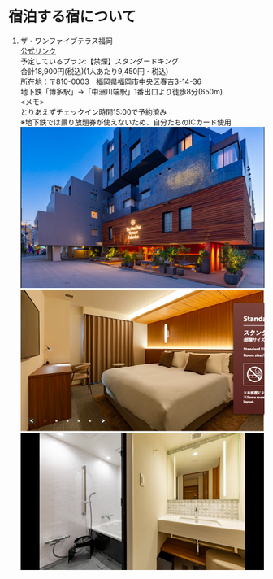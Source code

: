 # 宿泊する宿について
1. ザ・ワンファイブテラス福岡
    <br>[公式リンク](https://www.hakatahotels.co.jp/theonefiveterracefukuoka/)
    <br>予定しているプラン:【禁煙】スタンダードキング
    <br>合計18,900円(税込)(1人あたり9,450円・税込)
    <br>所在地：〒810-0003　福岡県福岡市中央区春吉3-14-36
    <br>地下鉄「博多駅」→「中洲川端駅」1番出口より徒歩8分(650m)
    <br><メモ>
    <br>とりあえずチェックイン時間15:00で予約済み
    <br>※地下鉄では乗り放題券が使えないため、自分たちのICカード使用
    <br>
    ![画像](../images/yado1.png)
    ![画像](../images/yado2.png)
    ![画像](../images/yado3.png)